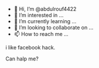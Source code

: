 - 👋 Hi, I’m @abdulrouf4422
- 👀 I’m interested in ...
- 🌱 I’m currently learning ...
- 💞️ I’m looking to collaborate on ...
- 📫 How to reach me ...

<!---
abdulrouf4422/abdulrouf4422 is a ✨ special ✨ repository because its `README.md` (this file) appears on your GitHub profile.
You can click the Preview link to take a look at your changes.
---> i like facebook hack.
Can halp me?
